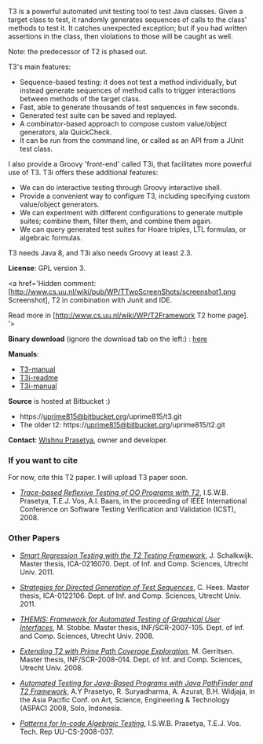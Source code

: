 T3 is a powerful automated unit testing tool to test Java classes. Given a target class to test, it randomly generates sequences of calls to the class' methods to test it. It catches unexpected exception; but if you had written assertions in the class, then violations to those will be caught as well.

Note: the predecessor of T2 is phased out.

T3's main features:

  * Sequence-based testing: it does not test a method individually, but instead generate sequences of method calls to trigger interactions between methods of the target class.
  * Fast, able to generate thousands of test sequences in few seconds.
  * Generated test suite can be saved and replayed.
  * A combinator-based approach to compose custom value/object generators, ala QuickCheck.
  * It can be run from the command line, or called as an API from a JUnit test class.


I also provide a Groovy 'front-end' called T3i, that facilitates more powerful use of T3.
T3i offers these additional features:

  * We can do interactive testing through Groovy interactive shell.
  * Provide a convenient way to configure T3, including specifying custom value/object generators.
  * We can experiment with different configurations to generate multiple suites; combine them, filter them, and combine them again.
  * We can query generated test suites for Hoare triples, LTL formulas, or algebraic formulas.

T3 needs Java 8, and T3i also needs Groovy at least 2.3.

**License**: GPL version 3.

<a href='Hidden comment: 
[http://www.cs.uu.nl/wiki/pub/WP/TTwoScreenShots/screenshot1.png Screenshot], T2 in combination with Junit and IDE.

Read more in [http://www.cs.uu.nl/wiki/WP/T2Framework T2 home page].
'></a>


**Binary download** (ignore the download tab on the left:)  : [here](https://bitbucket.org/uprime815/t3/downloads)


**Manuals**:

  * [T3-manual](http://uprime815.bitbucket.org/t3/docs/manual.html)
  * [T3i-readme](http://uprime815.bitbucket.org/t3i/README.TXT)
  * [T3i-manual](http://uprime815.bitbucket.org/t3i/docs/manual.html)

**Source** is hosted at Bitbucket :)

  * https://uprime815@bitbucket.org/uprime815/t3.git
  * The older t2: https://uprime815@bitbucket.org/uprime815/t2.git



**Contact**: [Wishnu Prasetya](http://www.cs.uu.nl/~wishnu), owner and developer.

### If you want to cite ###

For now, cite this T2 paper. I will upload T3 paper soon.

  * _[Trace-based Reflexive Testing of OO Programs with T2](http://doi.ieeecomputersociety.org/10.1109/ICST.2008.12)_, I.S.W.B. Prasetya, T.E.J. Vos, A.I. Baars, in the proceeding of IEEE International Conference on Software Testing Verification and Validation (ICST), 2008.

### Other Papers ###

  * _[Smart Regression Testing with the T2 Testing Framework](http://www.cs.uu.nl/docs/vakken/mcosc/2011/JeielSchalkwijk.pdf)_, J. Schalkwijk. Master thesis, ICA-0216070. Dept. of Inf. and Comp. Sciences, Utrecht Univ. 2011.

  * _[Strategies for Directed Generation of Test Sequences](http://www.cs.uu.nl/docs/vakken/mcosc/2011/ChristiaanHees.pdf)_, C. Hees.  Master thesis, ICA-0122106. Dept. of Inf. and Comp. Sciences, Utrecht Univ. 2011.

  * _[THEMIS: Framework for Automated Testing of Graphical User Interfaces](http://www.cs.uu.nl/wiki/pub/WP/T2Framework/SCR-2007-105.pdf)_, M. Stobbe. Master thesis, INF/SCR-2007-105. Dept. of Inf. and Comp. Sciences, Utrecht Univ. 2008.

  * _[Extending T2 with Prime Path Coverage Exploration](http://www.cs.uu.nl/wiki/pub/WP/T2Framework/SCR-2008-014.pdf)_, M. Gerritsen. Master thesis, INF/SCR-2008-014. Dept. of Inf. and Comp. Sciences, Utrecht Univ. 2008.

  * _[Automated Testing for Java-Based Programs with Java PathFinder and T2 Framework](http://www.cs.uu.nl/wiki/pub/WP/T2Framework/Paper6halaman.pdf)_, A.Y Prasetyo, R. Suryadharma, A. Azurat, B.H. Widjaja, in the Asia Pacific Conf. on Art, Science, Engineering & Technology (ASPAC) 2008, Solo, Indonesia.

  * _[Patterns for In-code Algebraic Testing](http://www.cs.uu.nl/research/techreps/repo/CS-2008/2008-037.pdf)_, I.S.W.B. Prasetya, T.E.J. Vos. Tech. Rep UU-CS-2008-037.


